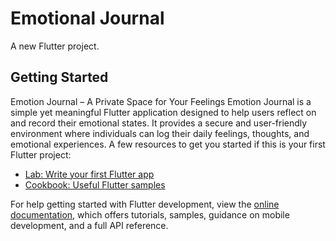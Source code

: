 # Emotional Journal

A new Flutter project.

## Getting Started

Emotion Journal – A Private Space for Your Feelings
Emotion Journal is a simple yet meaningful Flutter application designed to help users reflect on and record their emotional states. It provides a secure and user-friendly environment where individuals can log their daily feelings, thoughts, and emotional experiences.
A few resources to get you started if this is your first Flutter project:

- [Lab: Write your first Flutter app](https://docs.flutter.dev/get-started/codelab)
- [Cookbook: Useful Flutter samples](https://docs.flutter.dev/cookbook)

For help getting started with Flutter development, view the
[online documentation](https://docs.flutter.dev/), which offers tutorials,
samples, guidance on mobile development, and a full API reference.
